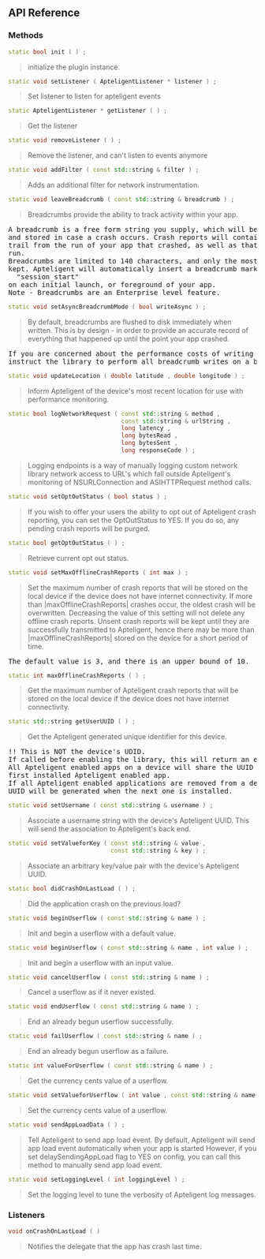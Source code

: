 ## API Reference

### Methods
```cpp
static bool init ( ) ;
```
>  initialize the plugin instance.

```cpp
static void setListener ( ApteligentListener * listener ) ;
```
> Set listener to listen for apteligent events

```cpp
static ApteligentListener * getListener ( ) ;
```
> Get the listener

```cpp
static void removeListener ( ) ;
```
> Remove the listener, and can't listen to events anymore

```cpp
static void addFilter ( const std::string & filter ) ;
```
> Adds an additional filter for network instrumentation.

```cpp
static void leaveBreadcrumb ( const std::string & breadcrumb ) ;
```
> Breadcrumbs provide the ability to track activity within your app.

<pre>
A breadcrumb is a free form string you supply, which will be timestamped,
and stored in case a crash occurs. Crash reports will contain the breadcrumb
trail from the run of your app that crashed, as well as that of the prior
run.
Breadcrumbs are limited to 140 characters, and only the most recent 100 are
kept. Apteligent will automatically insert a breadcrumb marked
  "session_start"
on each initial launch, or foreground of your app.
Note - Breadcrumbs are an Enterprise level feature.
</pre>

```cpp
static void setAsyncBreadcrumbMode ( bool writeAsync ) ;
```
> By default, breadcrumbs are flushed to disk immediately when written.
This is by design - in order to provide an accurate record of everything
that happened up until the point your app crashed.

<pre>
If you are concerned about the performance costs of writing the file, you can
instruct the library to perform all breadcrumb writes on a background thread.
</pre>

```cpp
static void updateLocation ( double latitude , double longitude ) ;
```
> Inform Apteligent of the device's most recent location for use with
performance monitoring.

```cpp
static bool logNetworkRequest ( const std::string & method ,
                                const std::string & urlString ,
                                long latency ,
                                long bytesRead ,
                                long bytesSent ,
                                long responseCode ) ;
```
> Logging endpoints is a way of manually logging custom network library
network access to URL's which fall outside Apteligent's monitoring
of NSURLConnection and ASIHTTPRequest method calls.

```cpp
static void setOptOutStatus ( bool status ) ;
```
> If you wish to offer your users the ability to opt out of Apteligent
crash reporting, you can set the OptOutStatus to YES. If you do so, any
pending crash reports will be purged.

```cpp
static bool getOptOutStatus ( ) ;
```
> Retrieve current opt out status.

```cpp
static void setMaxOfflineCrashReports ( int max ) ;
```
> Set the maximum number of crash reports that will be stored on
the local device if the device does not have internet connectivity. If
more than |maxOfflineCrashReports| crashes occur, the oldest crash will be
overwritten. Decreasing the value of this setting will not delete
any offline crash reports. Unsent crash reports will be kept until they are
successfully transmitted to Apteligent, hence there may be more than
|maxOfflineCrashReports| stored on the device for a short period of time.

<pre>
The default value is 3, and there is an upper bound of 10.
</pre>

```cpp
static int maxOfflineCrashReports ( ) ;
```
> Get the maximum number of Apteligent crash reports that will be stored on
the local device if the device does not have internet connectivity.

```cpp
static std::string getUserUUID ( ) ;
```
> Get the Apteligent generated unique identifier for this device.

<pre>
!! This is NOT the device's UDID.
If called before enabling the library, this will return an empty string.
All Apteligent enabled apps on a device will share the UUID created by the
first installed Apteligent enabled app.
If all Apteligent enabled applications are removed from a device, a new
UUID will be generated when the next one is installed.
</pre>

```cpp
static void setUsername ( const std::string & username ) ;
```
> Associate a username string with the device's Apteligent UUID. This will
send the association to Apteligent's back end.

```cpp
static void setValueforKey ( const std::string & value ,
                             const std::string & key ) ;
```
> Associate an arbitrary key/value pair with the device's Apteligent UUID.

```cpp
static bool didCrashOnLastLoad ( ) ;
```
> Did the application crash on the previous load?

```cpp
static void beginUserflow ( const std::string & name ) ;
```
> Init and begin a userflow with a default value.

```cpp
static void beginUserflow ( const std::string & name , int value ) ;
```
> Init and begin a userflow with an input value.

```cpp
static void cancelUserflow ( const std::string & name ) ;
```
> Cancel a userflow as if it never existed.

```cpp
static void endUserflow ( const std::string & name ) ;
```
> End an already begun userflow successfully.

```cpp
static void failUserflow ( const std::string & name ) ;
```
> End an already begun userflow as a failure.

```cpp
static int valueForUserflow ( const std::string & name ) ;
```
> Get the currency cents value of a userflow.

```cpp
static void setValueforUserflow ( int value , const std::string & name ) ;
```
> Set the currency cents value of a userflow.

```cpp
static void sendAppLoadData ( ) ;
```
> Tell Apteligent to send app load event.
By default, Apteligent will send app load event automatically when your app is started
However, if you set delaySendingAppLoad flag to YES on config, you can call this method to
manually send app load event.

```cpp
static void setLoggingLevel ( int loggingLevel ) ;
```
> Set the logging level to tune the verbosity of Apteligent log messages.


### Listeners
```cpp
void onCrashOnLastLoad ( ) 
```
> Notifies the delegate that the app has crash last time.


